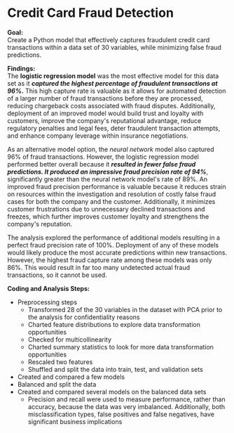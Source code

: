 # Credit Card Fraud Detection

**Goal:**<br>
Create a Python model that effectively captures fraudulent credit card transactions within a data set of 30 variables, while minimizing false fraud predictions.


**Findings:**<br>
The **logistic regression model** was the most effective model for this data set as it **_captured the highest percentage of fraudulent transactions at 96%_.** This high capture rate is valuable as it allows for automated detection of a larger number of fraud transactions before they are processed, reducing chargeback costs associated with fraud disputes. Additionally, deployment of an improved model would build trust and loyalty with customers, improve the company's reputational advantage, reduce regulatory penalties and legal fees, deter fraudulent transaction attempts, and enhance company leverage within insurance negotiations.  

As an alternative model option, the _neural network_ model also captured 96% of fraud transactions. However, the logistic regression model performed better overall because it **_resulted in fewer false fraud predictions. It produced an impressive fraud precision rate of 94%_**, significantly greater than the neural network model's rate of 89%. An improved fraud precision performance is valuable because it reduces strain on resources within the investigation and resolution of costly false fraud cases for both the company and the customer. Additionally, it minimizes customer frustrations due to unnecessary declined transactions and freezes, which further improves customer loyalty and strengthens the company's reputation.

The analysis explored the performance of additional models resulting in a perfect fraud precision rate of 100%. Deployment of any of these models would likely produce the most accurate predictions within new transactions. However, the highest fraud capture rate among these models was only 86%. This would result in far too many undetected actual fraud transactions, so it cannot be used. 

**Coding and Analysis Steps:**<br>
* Preprocessing steps
  * Transformed 28 of the 30 variables in the dataset with PCA prior to the analysis for confidentiality reasons
  * Charted feature distributions to explore data transformation opportunities
  * Checked for multicollinearity 
  * Charted summary statistics to look for more data transformation opportunities
  * Rescaled two features
  * Shuffled and split the data into train, test, and validation sets
* Created and compared a few models
* Balanced and split the data
* Created and compared several models on the balanced data sets
  * Precision and recall were used to measure performance, rather than accuracy, because the data was very imbalanced. Additionally, both misclassification types, false positives and false negatives, have significant business implications



